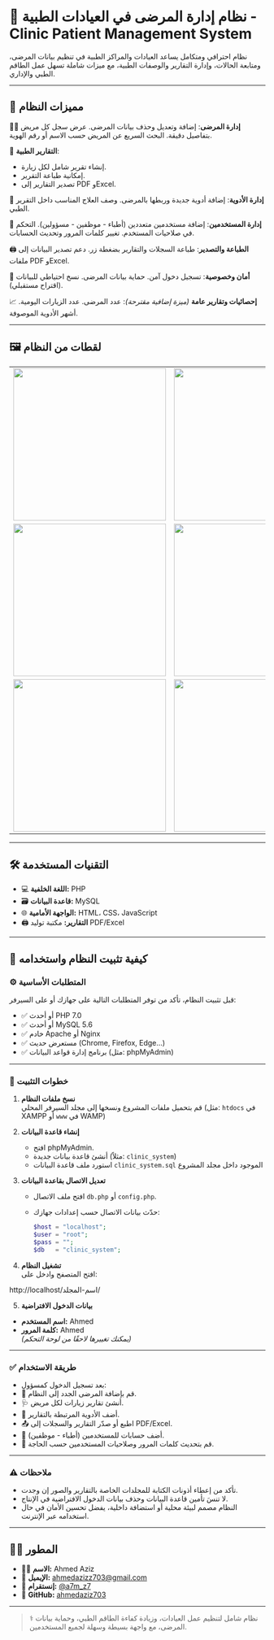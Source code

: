 # 🏥 نظام إدارة المرضى في العيادات الطبية - Clinic Patient Management System

نظام احترافي ومتكامل يساعد العيادات والمراكز الطبية في تنظيم بيانات المرضى، ومتابعة الحالات، وإدارة التقارير والوصفات الطبية، مع ميزات شاملة تسهل عمل الطاقم الطبي والإداري.

---

## 🔗 مميزات النظام

 🧑‍⚕️ **إدارة المرضى**:
   إضافة وتعديل وحذف بيانات المرضى.
   عرض سجل كل مريض بتفاصيل دقيقة.
   البحث السريع عن المريض حسب الاسم أو رقم الهوية.

 📄 **التقارير الطبية**:
  - إنشاء تقرير شامل لكل زيارة.
  - إمكانية طباعة التقرير.
  - تصدير التقارير إلى PDF وExcel.

 💊 **إدارة الأدوية**:
   إضافة أدوية جديدة وربطها بالمرضى.
   وصف العلاج المناسب داخل التقرير الطبي.

 👥 **إدارة المستخدمين**:
   إضافة مستخدمين متعددين (أطباء - موظفين - مسؤولين).
   التحكم في صلاحيات المستخدم.
   تغيير كلمات المرور وتحديث الحسابات.

 🖨️ **الطباعة والتصدير**:
   طباعة السجلات والتقارير بضغطة زر.
   دعم تصدير البيانات إلى ملفات PDF وExcel.

 🔐 **أمان وخصوصية**:
   تسجيل دخول آمن.
   حماية بيانات المرضى.
   نسخ احتياطي للبيانات (اقتراح مستقبلي).

 📈 **إحصائيات وتقارير عامة** *(ميزة إضافية مقترحة)*:
   عدد المرضى.
   عدد الزيارات اليومية.
   أشهر الأدوية الموصوفة.

---

## 🖼️ لقطات من النظام

<div align="center">
  <table>
    <tr>
      <td><img src="https://i.postimg.cc/59R3KSnW/image.png" width="300"/></td>
      <td><img src="https://i.postimg.cc/2S476RmC/image.png" width="300"/></td>
    </tr>
    <tr>
      <td><img src="https://i.postimg.cc/7LwMJsY0/image.png" width="300"/></td>
      <td><img src="https://i.postimg.cc/K8N0ZknZ/image.png" width="300"/></td>
    </tr>
    <tr>
      <td><img src="https://i.postimg.cc/3wxnW8B2/image.png" width="300"/></td>
      <td><img src="https://i.postimg.cc/K8F9Sr3q/image.png" width="300"/></td>
    </tr>
  </table>
</div>

---

## 🛠️ التقنيات المستخدمة

- 💻 **اللغة الخلفية:** PHP
- 🗃️ **قاعدة البيانات:** MySQL
- 🌐 **الواجهة الأمامية:** HTML، CSS، JavaScript
- 🖨️ **التقارير:** مكتبة توليد PDF/Excel

---

## 🧩 كيفية تثبيت النظام واستخدامه

### ⚙️ المتطلبات الأساسية

قبل تثبيت النظام، تأكد من توفر المتطلبات التالية على جهازك أو على السيرفر:

- ✅ أو أحدث PHP 7.0 
- ✅ أو أحدث MySQL 5.6 
- ✅ خادم Apache أو Nginx
- ✅ مستعرض حديث (Chrome, Firefox, Edge...)
- ✅ برنامج إدارة قواعد البيانات (مثل: phpMyAdmin)

---

### 📝 خطوات التثبيت

1. **نسخ ملفات النظام**  
   قم بتحميل ملفات المشروع ونسخها إلى مجلد السيرفر المحلي (مثل: `htdocs` في XAMPP أو `www` في WAMP)

2. **إنشاء قاعدة البيانات**  
   - افتح phpMyAdmin.
   - أنشئ قاعدة بيانات جديدة (مثلاً: `clinic_system`)
   - استورد ملف قاعدة البيانات `clinic_system.sql` الموجود داخل مجلد المشروع

3. **تعديل الاتصال بقاعدة البيانات**  
   - افتح ملف الاتصال `db.php` أو `config.php`.
   - حدّث بيانات الاتصال حسب إعدادات جهازك:

     ```php
     $host = "localhost";
     $user = "root";
     $pass = "";
     $db   = "clinic_system";
     ```

4. **تشغيل النظام**  
   افتح المتصفح وادخل على:

http://localhost/اسم-المجلد/

5. **بيانات الدخول الافتراضية**  
- **اسم المستخدم:** Ahmed  
- **كلمة المرور:** Ahmed  
*(يمكنك تغييرها لاحقًا من لوحة التحكم)*

---

### ✅ طريقة الاستخدام

- بعد تسجيل الدخول كمسؤول:
- 📁 قم بإضافة المرضى الجدد إلى النظام.
- 🩺 أنشئ تقارير زيارات لكل مريض.
- 💊 أضف الأدوية المرتبطة بالتقارير.
- 📤 اطبع أو صدّر التقارير والسجلات إلى PDF/Excel.
- 👥 أضف حسابات للمستخدمين (أطباء - موظفين).
- 🔑 قم بتحديث كلمات المرور وصلاحيات المستخدمين حسب الحاجة.

---

### ⚠️ ملاحظات

- تأكد من إعطاء أذونات الكتابة للمجلدات الخاصة بالتقارير والصور إن وجدت.
- لا تنسَ تأمين قاعدة البيانات وحذف بيانات الدخول الافتراضية في الإنتاج.
- النظام مصمم لبيئة محلية أو استضافة داخلية، يفضل تحسين الأمان في حال استخدامه عبر الإنترنت.

---

## 👨‍💻 المطور

- 🧑‍💻 **الاسم:** Ahmed Aziz  
- 📧 **الإيميل:** ahmedazizz703@gmail.com  
- 📸 **إنستقرام:** [@a7m_z7](https://instagram.com/a7m_z7)  
- 🐙 **GitHub:** [ahmedaziz703](https://github.com/ahmedaziz703)

---

> ⚕️ نظام شامل لتنظيم عمل العيادات، وزيادة كفاءة الطاقم الطبي، وحماية بيانات المرضى، مع واجهة بسيطة وسهلة لجميع المستخدمين.
